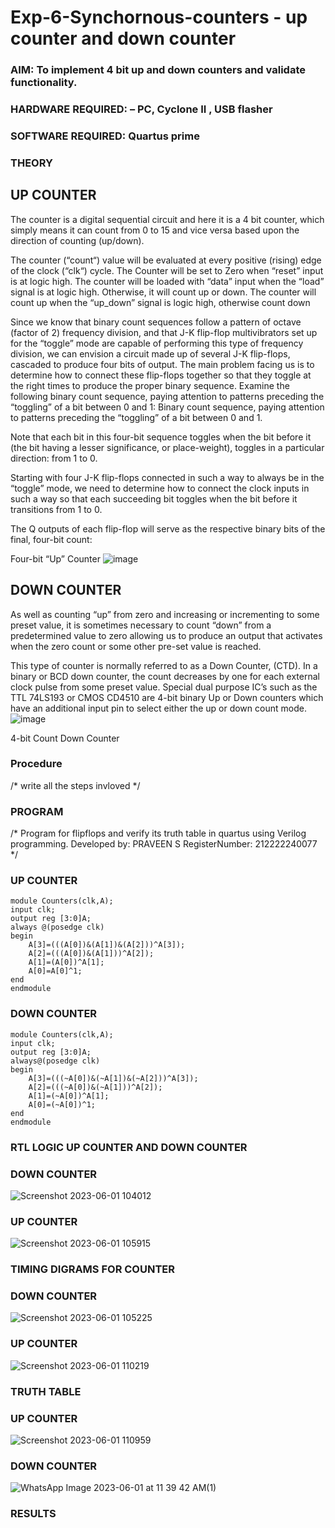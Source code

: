 # Exp-6-Synchornous-counters - up counter and down counter 
### AIM: To implement 4 bit up and down counters and validate  functionality.
### HARDWARE REQUIRED:  – PC, Cyclone II , USB flasher
### SOFTWARE REQUIRED:   Quartus prime
### THEORY 

## UP COUNTER 
The counter is a digital sequential circuit and here it is a 4 bit counter, which simply means it can count from 0 to 15 and vice versa based upon the direction of counting (up/down). 

The counter (“count“) value will be evaluated at every positive (rising) edge of the clock (“clk“) cycle.
The Counter will be set to Zero when “reset” input is at logic high.
The counter will be loaded with “data” input when the “load” signal is at logic high. Otherwise, it will count up or down.
The counter will count up when the “up_down” signal is logic high, otherwise count down

Since we know that binary count sequences follow a pattern of octave (factor of 2) frequency division, and that J-K flip-flop multivibrators set up for the “toggle” mode are capable of performing this type of frequency division, we can envision a circuit made up of several J-K flip-flops, cascaded to produce four bits of output.
The main problem facing us is to determine how to connect these flip-flops together so that they toggle at the right times to produce the proper binary sequence.
Examine the following binary count sequence, paying attention to patterns preceding the “toggling” of a bit between 0 and 1:
Binary count sequence, paying attention to patterns preceding the “toggling” of a bit between 0 and 1.

Note that each bit in this four-bit sequence toggles when the bit before it (the bit having a lesser significance, or place-weight), toggles in a particular direction: from 1 to 0.



 
 

Starting with four J-K flip-flops connected in such a way to always be in the “toggle” mode, we need to determine how to connect the clock inputs in such a way so that each succeeding bit toggles when the bit before it transitions from 1 to 0.

The Q outputs of each flip-flop will serve as the respective binary bits of the final, four-bit count:

 
 

Four-bit “Up” Counter
![image](https://user-images.githubusercontent.com/36288975/169644758-b2f4339d-9532-40c5-af40-8f4f8c942e2c.png)



## DOWN COUNTER 

As well as counting “up” from zero and increasing or incrementing to some preset value, it is sometimes necessary to count “down” from a predetermined value to zero allowing us to produce an output that activates when the zero count or some other pre-set value is reached.

This type of counter is normally referred to as a Down Counter, (CTD). In a binary or BCD down counter, the count decreases by one for each external clock pulse from some preset value. Special dual purpose IC’s such as the TTL 74LS193 or CMOS CD4510 are 4-bit binary Up or Down counters which have an additional input pin to select either the up or down count mode.
![image](https://user-images.githubusercontent.com/36288975/169644844-1a14e123-7228-4ed8-81a9-eb937dff4ac8.png)


4-bit Count Down Counter
### Procedure
/* write all the steps invloved */



### PROGRAM 
/*
Program for flipflops  and verify its truth table in quartus using Verilog programming.
Developed by: PRAVEEN S
RegisterNumber:  212222240077
*/
### UP COUNTER
```
module Counters(clk,A);
input clk;
output reg [3:0]A;
always @(posedge clk)
begin
	A[3]=(((A[0])&(A[1])&(A[2]))^A[3]);
	A[2]=(((A[0])&(A[1]))^A[2]);
	A[1]=(A[0])^A[1];
	A[0]=A[0]^1;
end
endmodule
```
### DOWN COUNTER
```
module Counters(clk,A);
input clk;
output reg [3:0]A;
always@(posedge clk)
begin
	A[3]=(((~A[0])&(~A[1])&(~A[2]))^A[3]);
	A[2]=(((~A[0])&(~A[1]))^A[2]);
	A[1]=(~A[0])^A[1];
	A[0]=(~A[0])^1;
end
endmodule
```





### RTL LOGIC UP COUNTER AND DOWN COUNTER  
### DOWN COUNTER



![Screenshot 2023-06-01 104012](https://github.com/praveenst13/Exp-7-Synchornous-counters-/assets/118787793/43ccd41e-1a56-4a3c-96ba-623c53f5a904)

### UP COUNTER

![Screenshot 2023-06-01 105915](https://github.com/praveenst13/Exp-7-Synchornous-counters-/assets/118787793/bd2e772e-0b23-4759-b9be-44bfee70ec0f)


### TIMING DIGRAMS FOR COUNTER  

### DOWN COUNTER
![Screenshot 2023-06-01 105225](https://github.com/praveenst13/Exp-7-Synchornous-counters-/assets/118787793/f5fede7f-a581-47e2-99c1-0617f69e8f1b)


### UP COUNTER
![Screenshot 2023-06-01 110219](https://github.com/praveenst13/Exp-7-Synchornous-counters-/assets/118787793/b8eba379-f7dd-42fc-9e1f-5a6a5f875148)



### TRUTH TABLE 

### UP COUNTER

![Screenshot 2023-06-01 110959](https://github.com/praveenst13/Exp-7-Synchornous-counters-/assets/118787793/e1d5c7dd-566e-451d-a890-bb738b4b8042)


### DOWN COUNTER

![WhatsApp Image 2023-06-01 at 11 39 42 AM(1)](https://github.com/praveenst13/Exp-7-Synchornous-counters-/assets/118787793/664f2e62-1af2-4ad0-a338-0129b04798a5)





### RESULTS 

